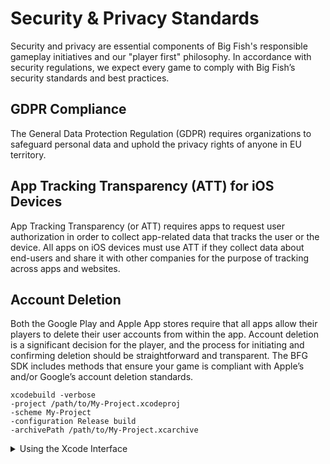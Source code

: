# Security & Privacy Standards

Security and privacy are essential components of Big Fish's responsible gameplay initiatives and our "player first" philosophy. In accordance with security regulations, we expect every game to comply with Big Fish’s security standards and best practices.

## GDPR Compliance 

The General Data Protection Regulation (GDPR) requires organizations to safeguard personal data and uphold the privacy rights of anyone in EU territory. 

## App Tracking Transparency (ATT) for iOS Devices 

App Tracking Transparency (or ATT) requires apps to request user authorization in order to collect app-related data that tracks the user or the device. All apps on iOS devices must use ATT if they collect data about end-users and share it with other companies for the purpose of tracking across apps and websites.

## Account Deletion 
Both the Google Play and Apple App stores require that all apps allow their players to delete their user accounts from within the app. Account deletion is a significant decision for the player, and the process for initiating and confirming deletion should be straightforward and transparent. The BFG SDK includes methods that ensure your game is compliant with Apple’s and/or Google’s account deletion standards.

```
xcodebuild -verbose
-project /path/to/My-Project.xcodeproj
-scheme My-Project
-configuration Release build
-archivePath /path/to/My-Project.xcarchive
```

<details>
    <summary>Using the Xcode Interface</summary>
1. Strip the simulator architectures before creating an archive. See gs_strip_architectures in the Prepare for Integration section for details.
2. Create the .xcarchive file. You can do this by executing the following in a terminal:

```
xcodebuild -verbose
-project /path/to/My-Project.xcodeproj
-scheme My-Project
-configuration Release build
-archivePath /path/to/My-Project.xcarchive
```

3. Add the following entry in your ExportOptions.plist

```xml
<dict>
    <key>method</key>
    <string>app-store</string>
</dict>
```

This will ensure Apple will not reject your app with the following message:

```bash
ITMS-90426: Invalid Swift Support - The SwiftSupport folder is missing. Rebuild your app using the current public (GM) version of Xcode and resubmit it.
```

4. Export a .ipa from the archive generated in step 2, using the export options defined in step 3:

```bash
xcodebuild -verbose
-exportArchive
-archivePath /path/to/My-Project.xcarchive
-exportPath /path/to/ipa/
-exportOptionsPlist /path/to/ExportOptions.plist
```

</details>
